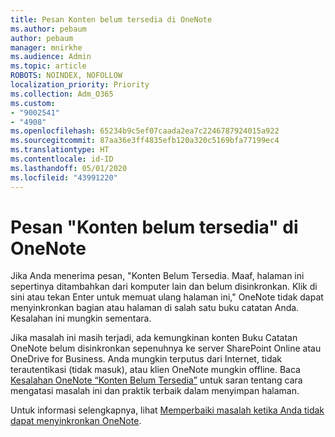 ```yaml
---
title: Pesan Konten belum tersedia di OneNote
ms.author: pebaum
author: pebaum
manager: mnirkhe
ms.audience: Admin
ms.topic: article
ROBOTS: NOINDEX, NOFOLLOW
localization_priority: Priority
ms.collection: Adm_O365
ms.custom:
- "9002541"
- "4908"
ms.openlocfilehash: 65234b9c5ef07caada2ea7c2246787924015a922
ms.sourcegitcommit: 87aa36e3ff4835efb120a320c5169bfa77199ec4
ms.translationtype: HT
ms.contentlocale: id-ID
ms.lasthandoff: 05/01/2020
ms.locfileid: "43991220"
---
```

# <a name="content-not-yet-available-message-in-onenote"></a>Pesan "Konten belum tersedia" di OneNote

Jika Anda menerima pesan, "Konten Belum Tersedia. Maaf, halaman ini sepertinya ditambahkan dari komputer lain dan belum disinkronkan. Klik di sini atau tekan Enter untuk memuat ulang halaman ini," OneNote tidak dapat menyinkronkan bagian atau halaman di salah satu buku catatan Anda. Kesalahan ini mungkin sementara.

Jika masalah ini masih terjadi, ada kemungkinan konten Buku Catatan OneNote belum disinkronkan sepenuhnya ke server SharePoint Online atau OneDrive for Business. Anda mungkin terputus dari Internet, tidak terautentikasi (tidak masuk), atau klien OneNote mungkin offline. Baca [Kesalahan OneNote “Konten Belum Tersedia”](https://docs.microsoft.com/office/troubleshoot/onenote/onenote-error-content-not-yet-available) untuk saran tentang cara mengatasi masalah ini dan praktik terbaik dalam menyimpan halaman.

Untuk informasi selengkapnya, lihat [Memperbaiki masalah ketika Anda tidak dapat menyinkronkan OneNote](https://support.office.com/article/Fix-issues-when-you-can-t-sync-OneNote-299495ef-66d1-448f-90c1-b785a6968d45).

